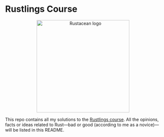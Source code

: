 # Rustlings Course

<p align="center">
  <img src="https://rustacean.net/assets/rustacean-flat-noshadow.svg" alt="Rustacean logo" width="300" height="300">
</p>

This repo contains all my solutions to the [Rustlings course](https://rustlings.rust-lang.org/). All the opinions, facts or ideas related to Rust—bad or good (according to me as a novice)—will be listed in this README.

